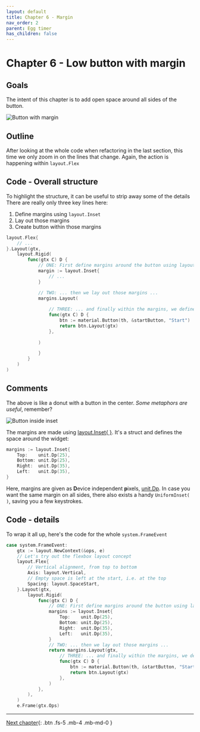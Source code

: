 ```yaml
---
layout: default
title: Chapter 6 - Margin
nav_order: 2
parent: Egg timer
has_children: false 
---
```


# Chapter 6 - Low button with margin

## Goals
The intent of this chapter is to add open space around all sides of the button.

![Button with margin](06_button_low_margin.png)

## Outline

After looking at the whole code when refactoring in the last section, this time we only zoom in on the lines that change. Again, the action is happening within ```layout.Flex```

## Code - Overall structure

To highlight the structure, it can be useful to strip away some of the details
There are really only three key lines here:
 1. Define margins using ```layout.Inset```
 2. Lay out those margins
 3. Create button within those margins

```go
layout.Flex{
    // ...
}.Layout(gtx, 
    layout.Rigid(
        func(gtx C) D {
            // ONE: First define margins around the button using layout.Inset ...
            margin := layout.Inset{
                // ...
            }

            // TWO: ... then we lay out those margins ...
            margins.Layout(
                
                // THREE: ... and finally within the margins, we define and lay out the button
                func(gtx C) D {
                    btn := material.Button(th, &startButton, "Start")
                    return btn.Layout(gtx)
                },
            
            )

            }
        }
    )    
)

```

## Comments

The above is like a donut with a button in the center. *Some metaphors are useful*, remember? 

![Button inside inset](06_button_inside_inset.jpeg)

The margins are made using [layout.Inset{ }](https://pkg.go.dev/gioui.org/layout?utm_source=gopls#Inset).  It's a struct and defines the space around the widget:
```go
margins := layout.Inset{
    Top:    unit.Dp(25),
    Bottom: unit.Dp(25),
    Right:  unit.Dp(35),
    Left:   unit.Dp(35),
}
```
Here, margins are given as **D**evice independent **p**ixels, [unit.Dp](https://pkg.go.dev/gioui.org/unit?utm_source=gopls#Dp). In case you want the same margin on all sides, there also exists a handy ```UniformInset( )```, saving you a few keystrokes.



## Code - details

To wrap it all up, here's the code for the whole ```system.FrameEvent```

```go
case system.FrameEvent:
    gtx := layout.NewContext(&ops, e)
    // Let's try out the flexbox layout concept
    layout.Flex{
        // Vertical alignment, from top to bottom
        Axis: layout.Vertical,
        // Empty space is left at the start, i.e. at the top
        Spacing: layout.SpaceStart,
    }.Layout(gtx,
        layout.Rigid(
            func(gtx C) D {
                // ONE: First define margins around the button using layout.Inset ...
                margins := layout.Inset{
                    Top:    unit.Dp(25),
                    Bottom: unit.Dp(25),
                    Right:  unit.Dp(35),
                    Left:   unit.Dp(35),
                }
                // TWO: ... then we lay out those margins ...
                return margins.Layout(gtx,
                    // THREE: ... and finally within the margins, we define and lay out the button
                    func(gtx C) D {
                        btn := material.Button(th, &startButton, "Start")
                        return btn.Layout(gtx)
                    },
                )
            },
        ),
    )
    e.Frame(gtx.Ops)

```

---

[Next chapter](07_progressbar.md){: .btn .fs-5 .mb-4 .mb-md-0 }
